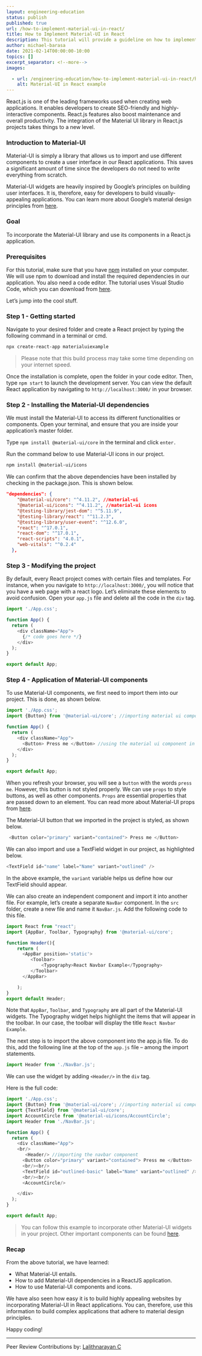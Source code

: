 ```yaml
---
layout: engineering-education
status: publish
published: true
url: /how-to-implement-material-ui-in-react/
title: How to Implement Material-UI in React
description: This tutorial will provide a guideline on how to implement material ui in react applications. Material-UI is a simple library that allows developers to import and use different components to create a user interface in react applications.
author: michael-barasa
date: 2021-02-14T00:00:00-10:00
topics: []
excerpt_separator: <!--more-->
images:

  - url: /engineering-education/how-to-implement-material-ui-in-react/hero.png
    alt: Material-UI in React example
---
```

React.js is one of the leading frameworks used when creating web applications. It enables developers to create SEO-friendly and highly-interactive components. React.js features also boost maintenance and overall productivity. The integration of the Material UI library in React.js projects takes things to a new level.
<!--more-->
### Introduction to Material-UI
Material-UI is simply a library that allows us to import and use different components to create a user interface in our React applications. This saves a significant amount of time since the developers do not need to write everything from scratch. 

Material-UI widgets are heavily inspired by Google’s principles on building user interfaces. It is, therefore, easy for developers to build visually-appealing applications. You can learn more about Google’s material design principles from [here](https://material.io/design/introduction#principles).

### Goal
To incorporate the Material-UI library and use its components in a React.js application.

### Prerequisites
For this tutorial, make sure that you have [npm](https://www.npmjs.com/) installed on your computer. We will use npm to download and install the required dependencies in our application. You also need a code editor. The tutorial uses Visual Studio Code, which you can download from [here](https://code.visualstudio.com/).

Let’s jump into the cool stuff.

### Step 1 - Getting started
Navigate to your desired folder and create a React project by typing the following command in a terminal or cmd.

```bash
npx create-react-app materialuiexample
```

> Please note that this build process may take some time depending on your internet speed.

Once the installation is complete, open the folder in your code editor. Then, type `npm start` to launch the development server. You can view the default React application by navigating to `http://localhost:3000/` in your browser.

### Step 2 - Installing the Material-UI dependencies
We must install the Material-UI to access its different functionalities or components. Open your terminal, and ensure that you are inside your application’s master folder.

Type `npm install @material-ui/core` in the terminal and click `enter.` 

Run the command below to use Material-UI icons in our project.

```bash
npm install @material-ui/icons
```

We can confirm that the above dependencies have been installed by checking in the package.json. This is shown below.

```JSON
"dependencies": {
    "@material-ui/core": "^4.11.2", //material-ui
    "@material-ui/icons": "^4.11.2", //material-ui icons
    "@testing-library/jest-dom": "^5.11.9",
    "@testing-library/react": "^11.2.3",
    "@testing-library/user-event": "^12.6.0",
    "react": "^17.0.1",
    "react-dom": "^17.0.1",
    "react-scripts": "4.0.1",
    "web-vitals": "^0.2.4"
  },
```

### Step 3 - Modifying the project
By default, every React project comes with certain files and templates. For instance, when you navigate to `http://localhost:3000/`, you will notice that you have a web page with a react logo. Let’s eliminate these elements to avoid confusion.
Open your `app.js` file and delete all the code in the `div` tag.

```javascript
import './App.css';

function App() {
  return (
    <div className="App">
      {/* code goes here */}
    </div>
  );
}

export default App;
```

### Step 4 - Application of Material-UI components
To use Material-UI components, we first need to import them into our project. This is done, as shown below.

```javascript
import './App.css';
import {Button} from '@material-ui/core'; //importing material ui component

function App() {
  return (
    <div className="App">
      <Button> Press me </Button> //using the material ui component in our project
    </div>
  );
}

export default App;
```

When you refresh your browser, you will see a `button` with the words `press me`. However, this button is not styled properly. 
We can use `props` to style buttons, as well as other components. `Props` are essential properties that are passed down to an element. You can read more about Material-UI props from [here]( https://material-ui.com/api/).

The Material-UI button that we imported in the project is styled, as shown below.

```javascript
 <Button color="primary" variant="contained"> Press me </Button> 
```
We can also import and use a TextField widget in our project, as highlighted below.

```javascript
<TextField id="name" label="Name" variant="outlined" />
```
In the above example, the `variant` variable helps us define how our TextField should appear.

We can also create an independent component and import it into another file. For example, let’s create a separate `NavBar` component.
In the `src` folder, create a new file and name it `NavBar.js`. Add the following code to this file.

```javascript
import React from "react";
import {AppBar, Toolbar, Typography} from '@material-ui/core';

function Header(){
    return (
      <AppBar position='static'>
         <Toolbar>
             <Typography>React Navbar Example</Typography>
         </Toolbar>
      </AppBar>

    );
}
export default Header;
```

Note that `AppBar`, `Toolbar`, and `Typography` are all part of the Material-UI widgets. The Typography widget helps highlight the items that will appear in the toolbar. In our case, the toolbar will display the title `React Navbar Example`.

The next step is to import the above component into the app.js file. To do this, add the following line at the top of the `app.js` file – among the import statements.

```javascript
import Header from './NavBar.js';
```

We can use the widget by adding `<Header/>` in the `div` tag.

Here is the full code:

```javascript
import './App.css';
import {Button} from '@material-ui/core'; //importing material ui component
import {TextField} from '@material-ui/core';
import AccountCircle from '@material-ui/icons/AccountCircle';
import Header from './NavBar.js';

function App() {
  return (
    <div className="App">
    <br/>
       <Header/> //importing the navbar component
      <Button color="primary" variant="contained"> Press me </Button> 
      <br/><br/>
      <TextField id="outlined-basic" label="Name" variant="outlined" />
      <br/><br/>
      <AccountCircle/>

    </div>
  );
}

export default App;
```

> You can follow this example to incorporate other Material-UI widgets in your project. Other important components can be found [here](https://material-ui.com/components/).

### Recap
From the above tutorial, we have learned:

- What Material-UI entails.
- How to add Material-UI dependencies in a ReactJS application.
- How to use Material-UI components and icons. 

We have also seen how easy it is to build highly appealing websites by incorporating Material-UI in React applications. You can, therefore, use this information to build complex applications that adhere to material design principles.

Happy coding!

---
Peer Review Contributions by: [Lalithnarayan C](/engineering-education/authors/lalithnarayan-c/)

